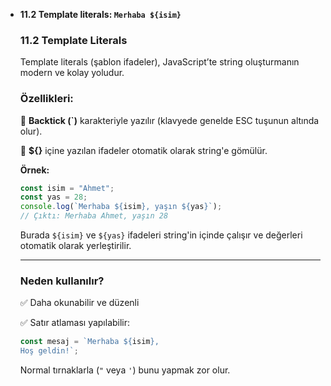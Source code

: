 - **11.2 Template literals: ``Merhaba ${isim}``**
    
    ### **11.2 Template Literals**
    
    Template literals (şablon ifadeler), JavaScript’te string oluşturmanın modern ve kolay yoludur.
    
    ### Özellikleri:
    
    🔹 **Backtick (`)** karakteriyle yazılır (klavyede genelde ESC tuşunun altında olur).
    
    🔹 **${}** içine yazılan ifadeler otomatik olarak string'e gömülür.
    
    **Örnek:**
    
    ```jsx
    const isim = "Ahmet";
    const yas = 28;
    console.log(`Merhaba ${isim}, yaşın ${yas}`);
    // Çıktı: Merhaba Ahmet, yaşın 28
    ```
    
    Burada `${isim}` ve `${yas}` ifadeleri string'in içinde çalışır ve değerleri otomatik olarak yerleştirilir.
    
    ---
    
    ### Neden kullanılır?
    
    ✅ Daha okunabilir ve düzenli
    
    ✅ Satır atlaması yapılabilir:
    
    ```jsx
    const mesaj = `Merhaba ${isim},
    Hoş geldin!`;
    ```
    
    Normal tırnaklarla (`"` veya `'`) bunu yapmak zor olur.